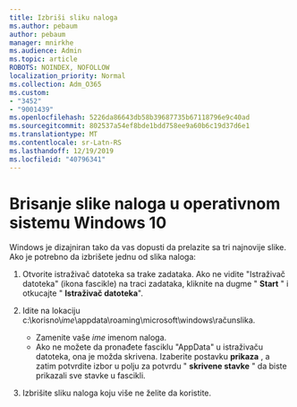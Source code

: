 ```yaml
---
title: Izbriši sliku naloga
ms.author: pebaum
author: pebaum
manager: mnirkhe
ms.audience: Admin
ms.topic: article
ROBOTS: NOINDEX, NOFOLLOW
localization_priority: Normal
ms.collection: Adm_O365
ms.custom:
- "3452"
- "9001439"
ms.openlocfilehash: 5226da86643db58b39687735b67118796e9c40ad
ms.sourcegitcommit: 802537a54ef8bde1bdd758ee9a60b6c19d37d6e1
ms.translationtype: MT
ms.contentlocale: sr-Latn-RS
ms.lasthandoff: 12/19/2019
ms.locfileid: "40796341"
---
```

# <a name="delete-an-account-picture-in-windows-10"></a>Brisanje slike naloga u operativnom sistemu Windows 10

Windows je dizajniran tako da vas dopusti da prelazite sa tri najnovije slike. Ako je potrebno da izbrišete jednu od slika naloga:

1. Otvorite istraživač datoteka sa trake zadataka. Ako ne vidite "Istraživač datoteka" (ikona fascikle) na traci zadataka, kliknite na dugme " **Start** " i otkucajte " **Istraživač datoteka**".

2. Idite na lokaciju c:\korisno\\*ime*\appdata\roaming\microsoft\windows\računslika. 
    - Zamenite vaše *ime* imenom naloga.
    - Ako ne možete da pronađete fasciklu "AppData" u istraživaču datoteka, ona je možda skrivena. Izaberite postavku **prikaza** , a zatim potvrdite izbor u polju za potvrdu " **skrivene stavke** " da biste prikazali sve stavke u fascikli.

3. Izbrišite sliku naloga koju više ne želite da koristite.
 
 